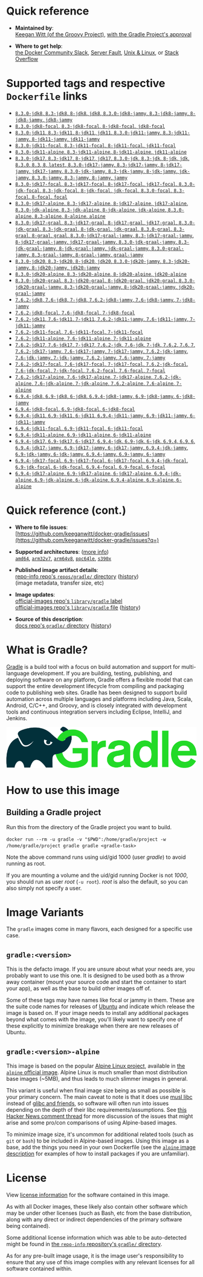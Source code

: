 <!--

********************************************************************************

WARNING:

    DO NOT EDIT "gradle/README.md"

    IT IS AUTO-GENERATED

    (from the other files in "gradle/" combined with a set of templates)

********************************************************************************

-->

# Quick reference

-	**Maintained by**:  
	[Keegan Witt (of the Groovy Project)](https://github.com/keeganwitt/docker-gradle), [with the Gradle Project's approval](https://discuss.gradle.org/t/official-docker-images/21159/8)

-	**Where to get help**:  
	[the Docker Community Slack](https://dockr.ly/comm-slack), [Server Fault](https://serverfault.com/help/on-topic), [Unix & Linux](https://unix.stackexchange.com/help/on-topic), or [Stack Overflow](https://stackoverflow.com/help/on-topic)

# Supported tags and respective `Dockerfile` links

-	[`8.3.0-jdk8`, `8.3-jdk8`, `8-jdk8`, `jdk8`, `8.3.0-jdk8-jammy`, `8.3-jdk8-jammy`, `8-jdk8-jammy`, `jdk8-jammy`](https://github.com/keeganwitt/docker-gradle/blob/f2462744bc16e4c55fd53fba45e9d4c46d8417de/jdk8/Dockerfile)
-	[`8.3.0-jdk8-focal`, `8.3-jdk8-focal`, `8-jdk8-focal`, `jdk8-focal`](https://github.com/keeganwitt/docker-gradle/blob/f2462744bc16e4c55fd53fba45e9d4c46d8417de/jdk8-focal/Dockerfile)
-	[`8.3.0-jdk11`, `8.3-jdk11`, `8-jdk11`, `jdk11`, `8.3.0-jdk11-jammy`, `8.3-jdk11-jammy`, `8-jdk11-jammy`, `jdk11-jammy`](https://github.com/keeganwitt/docker-gradle/blob/f2462744bc16e4c55fd53fba45e9d4c46d8417de/jdk11/Dockerfile)
-	[`8.3.0-jdk11-focal`, `8.3-jdk11-focal`, `8-jdk11-focal`, `jdk11-focal`](https://github.com/keeganwitt/docker-gradle/blob/f2462744bc16e4c55fd53fba45e9d4c46d8417de/jdk11-focal/Dockerfile)
-	[`8.3.0-jdk11-alpine`, `8.3-jdk11-alpine`, `8-jdk11-alpine`, `jdk11-alpine`](https://github.com/keeganwitt/docker-gradle/blob/f2462744bc16e4c55fd53fba45e9d4c46d8417de/jdk11-alpine/Dockerfile)
-	[`8.3.0-jdk17`, `8.3-jdk17`, `8-jdk17`, `jdk17`, `8.3.0-jdk`, `8.3-jdk`, `8-jdk`, `jdk`, `8.3.0`, `8.3`, `8`, `latest`, `8.3.0-jdk17-jammy`, `8.3-jdk17-jammy`, `8-jdk17-jammy`, `jdk17-jammy`, `8.3.0-jdk-jammy`, `8.3-jdk-jammy`, `8-jdk-jammy`, `jdk-jammy`, `8.3.0-jammy`, `8.3-jammy`, `8-jammy`, `jammy`](https://github.com/keeganwitt/docker-gradle/blob/f2462744bc16e4c55fd53fba45e9d4c46d8417de/jdk17/Dockerfile)
-	[`8.3.0-jdk17-focal`, `8.3-jdk17-focal`, `8-jdk17-focal`, `jdk17-focal`, `8.3.0-jdk-focal`, `8.3-jdk-focal`, `8-jdk-focal`, `jdk-focal`, `8.3.0-focal`, `8.3-focal`, `8-focal`, `focal`](https://github.com/keeganwitt/docker-gradle/blob/f2462744bc16e4c55fd53fba45e9d4c46d8417de/jdk17-focal/Dockerfile)
-	[`8.3.0-jdk17-alpine`, `8.3-jdk17-alpine`, `8-jdk17-alpine`, `jdk17-alpine`, `8.3.0-jdk-alpine`, `8.3-jdk-alpine`, `8-jdk-alpine`, `jdk-alpine`, `8.3.0-alpine`, `8.3-alpine`, `8-alpine`, `alpine`](https://github.com/keeganwitt/docker-gradle/blob/f2462744bc16e4c55fd53fba45e9d4c46d8417de/jdk17-alpine/Dockerfile)
-	[`8.3.0-jdk17-graal`, `8.3-jdk17-graal`, `8-jdk17-graal`, `jdk17-graal`, `8.3.0-jdk-graal`, `8.3-jdk-graal`, `8-jdk-graal`, `jdk-graal`, `8.3.0-graal`, `8.3-graal`, `8-graal`, `graal`, `8.3.0-jdk17-graal-jammy`, `8.3-jdk17-graal-jammy`, `8-jdk17-graal-jammy`, `jdk17-graal-jammy`, `8.3.0-jdk-graal-jammy`, `8.3-jdk-graal-jammy`, `8-jdk-graal-jammy`, `jdk-graal-jammy`, `8.3.0-graal-jammy`, `8.3-graal-jammy`, `8-graal-jammy`, `graal-jammy`](https://github.com/keeganwitt/docker-gradle/blob/f2462744bc16e4c55fd53fba45e9d4c46d8417de/jdk17-graal/Dockerfile)
-	[`8.3.0-jdk20`, `8.3-jdk20`, `8-jdk20`, `jdk20`, `8.3.0-jdk20-jammy`, `8.3-jdk20-jammy`, `8-jdk20-jammy`, `jdk20-jammy`](https://github.com/keeganwitt/docker-gradle/blob/f2462744bc16e4c55fd53fba45e9d4c46d8417de/jdk20/Dockerfile)
-	[`8.3.0-jdk20-alpine`, `8.3-jdk20-alpine`, `8-jdk20-alpine`, `jdk20-alpine`](https://github.com/keeganwitt/docker-gradle/blob/f2462744bc16e4c55fd53fba45e9d4c46d8417de/jdk20-alpine/Dockerfile)
-	[`8.3.0-jdk20-graal`, `8.3-jdk20-graal`, `8-jdk20-graal`, `jdk20-graal`, `8.3.0-jdk20-graal-jammy`, `8.3-jdk20-graal-jammy`, `8-jdk20-graal-jammy`, `jdk20-graal-jammy`](https://github.com/keeganwitt/docker-gradle/blob/f2462744bc16e4c55fd53fba45e9d4c46d8417de/jdk20-graal/Dockerfile)
-	[`7.6.2-jdk8`, `7.6-jdk8`, `7-jdk8`, `7.6.2-jdk8-jammy`, `7.6-jdk8-jammy`, `7-jdk8-jammy`](https://github.com/keeganwitt/docker-gradle/blob/2b40b42e9b856c796fcb15b33bea409118b5c745/jdk8/Dockerfile)
-	[`7.6.2-jdk8-focal`, `7.6-jdk8-focal`, `7-jdk8-focal`](https://github.com/keeganwitt/docker-gradle/blob/2b40b42e9b856c796fcb15b33bea409118b5c745/jdk8-focal/Dockerfile)
-	[`7.6.2-jdk11`, `7.6-jdk11`, `7-jdk11`, `7.6.2-jdk11-jammy`, `7.6-jdk11-jammy`, `7-jdk11-jammy`](https://github.com/keeganwitt/docker-gradle/blob/2b40b42e9b856c796fcb15b33bea409118b5c745/jdk11/Dockerfile)
-	[`7.6.2-jdk11-focal`, `7.6-jdk11-focal`, `7-jdk11-focal`](https://github.com/keeganwitt/docker-gradle/blob/2b40b42e9b856c796fcb15b33bea409118b5c745/jdk11-focal/Dockerfile)
-	[`7.6.2-jdk11-alpine`, `7.6-jdk11-alpine`, `7-jdk11-alpine`](https://github.com/keeganwitt/docker-gradle/blob/2b40b42e9b856c796fcb15b33bea409118b5c745/jdk11-alpine/Dockerfile)
-	[`7.6.2-jdk17`, `7.6-jdk17`, `7-jdk17`, `7.6.2-jdk`, `7.6-jdk`, `7-jdk`, `7.6.2`, `7.6`, `7`, `7.6.2-jdk17-jammy`, `7.6-jdk17-jammy`, `7-jdk17-jammy`, `7.6.2-jdk-jammy`, `7.6-jdk-jammy`, `7-jdk-jammy`, `7.6.2-jammy`, `7.6-jammy`, `7-jammy`](https://github.com/keeganwitt/docker-gradle/blob/2b40b42e9b856c796fcb15b33bea409118b5c745/jdk17/Dockerfile)
-	[`7.6.2-jdk17-focal`, `7.6-jdk17-focal`, `7-jdk17-focal`, `7.6.2-jdk-focal`, `7.6-jdk-focal`, `7-jdk-focal`, `7.6.2-focal`, `7.6-focal`, `7-focal`](https://github.com/keeganwitt/docker-gradle/blob/2b40b42e9b856c796fcb15b33bea409118b5c745/jdk17-focal/Dockerfile)
-	[`7.6.2-jdk17-alpine`, `7.6-jdk17-alpine`, `7-jdk17-alpine`, `7.6.2-jdk-alpine`, `7.6-jdk-alpine`, `7-jdk-alpine`, `7.6.2-alpine`, `7.6-alpine`, `7-alpine`](https://github.com/keeganwitt/docker-gradle/blob/2b40b42e9b856c796fcb15b33bea409118b5c745/jdk17-alpine/Dockerfile)
-	[`6.9.4-jdk8`, `6.9-jdk8`, `6-jdk8`, `6.9.4-jdk8-jammy`, `6.9-jdk8-jammy`, `6-jdk8-jammy`](https://github.com/keeganwitt/docker-gradle/blob/06672bd7ca729b51ef850b51306882c61a8ca606/jdk8/Dockerfile)
-	[`6.9.4-jdk8-focal`, `6.9-jdk8-focal`, `6-jdk8-focal`](https://github.com/keeganwitt/docker-gradle/blob/06672bd7ca729b51ef850b51306882c61a8ca606/jdk8-focal/Dockerfile)
-	[`6.9.4-jdk11`, `6.9-jdk11`, `6-jdk11`, `6.9.4-jdk11-jammy`, `6.9-jdk11-jammy`, `6-jdk11-jammy`](https://github.com/keeganwitt/docker-gradle/blob/06672bd7ca729b51ef850b51306882c61a8ca606/jdk11/Dockerfile)
-	[`6.9.4-jdk11-focal`, `6.9-jdk11-focal`, `6-jdk11-focal`](https://github.com/keeganwitt/docker-gradle/blob/06672bd7ca729b51ef850b51306882c61a8ca606/jdk11-focal/Dockerfile)
-	[`6.9.4-jdk11-alpine`, `6.9-jdk11-alpine`, `6-jdk11-alpine`](https://github.com/keeganwitt/docker-gradle/blob/06672bd7ca729b51ef850b51306882c61a8ca606/jdk11-alpine/Dockerfile)
-	[`6.9.4-jdk17`, `6.9-jdk17`, `6-jdk17`, `6.9.4-jdk`, `6.9-jdk`, `6-jdk`, `6.9.4`, `6.9`, `6`, `6.9.4-jdk17-jammy`, `6.9-jdk17-jammy`, `6-jdk17-jammy`, `6.9.4-jdk-jammy`, `6.9-jdk-jammy`, `6-jdk-jammy`, `6.9.4-jammy`, `6.9-jammy`, `6-jammy`](https://github.com/keeganwitt/docker-gradle/blob/06672bd7ca729b51ef850b51306882c61a8ca606/jdk17/Dockerfile)
-	[`6.9.4-jdk17-focal`, `6.9-jdk17-focal`, `6-jdk17-focal`, `6.9.4-jdk-focal`, `6.9-jdk-focal`, `6-jdk-focal`, `6.9.4-focal`, `6.9-focal`, `6-focal`](https://github.com/keeganwitt/docker-gradle/blob/06672bd7ca729b51ef850b51306882c61a8ca606/jdk17-focal/Dockerfile)
-	[`6.9.4-jdk17-alpine`, `6.9-jdk17-alpine`, `6-jdk17-alpine`, `6.9.4-jdk-alpine`, `6.9-jdk-alpine`, `6-jdk-alpine`, `6.9.4-alpine`, `6.9-alpine`, `6-alpine`](https://github.com/keeganwitt/docker-gradle/blob/06672bd7ca729b51ef850b51306882c61a8ca606/jdk17-alpine/Dockerfile)

# Quick reference (cont.)

-	**Where to file issues**:  
	[https://github.com/keeganwitt/docker-gradle/issues](https://github.com/keeganwitt/docker-gradle/issues?q=)

-	**Supported architectures**: ([more info](https://github.com/docker-library/official-images#architectures-other-than-amd64))  
	[`amd64`](https://hub.docker.com/r/amd64/gradle/), [`arm32v7`](https://hub.docker.com/r/arm32v7/gradle/), [`arm64v8`](https://hub.docker.com/r/arm64v8/gradle/), [`ppc64le`](https://hub.docker.com/r/ppc64le/gradle/), [`s390x`](https://hub.docker.com/r/s390x/gradle/)

-	**Published image artifact details**:  
	[repo-info repo's `repos/gradle/` directory](https://github.com/docker-library/repo-info/blob/master/repos/gradle) ([history](https://github.com/docker-library/repo-info/commits/master/repos/gradle))  
	(image metadata, transfer size, etc)

-	**Image updates**:  
	[official-images repo's `library/gradle` label](https://github.com/docker-library/official-images/issues?q=label%3Alibrary%2Fgradle)  
	[official-images repo's `library/gradle` file](https://github.com/docker-library/official-images/blob/master/library/gradle) ([history](https://github.com/docker-library/official-images/commits/master/library/gradle))

-	**Source of this description**:  
	[docs repo's `gradle/` directory](https://github.com/docker-library/docs/tree/master/gradle) ([history](https://github.com/docker-library/docs/commits/master/gradle))

# What is Gradle?

[Gradle](https://gradle.org/) is a build tool with a focus on build automation and support for multi-language development. If you are building, testing, publishing, and deploying software on any platform, Gradle offers a flexible model that can support the entire development lifecycle from compiling and packaging code to publishing web sites. Gradle has been designed to support build automation across multiple languages and platforms including Java, Scala, Android, C/C++, and Groovy, and is closely integrated with development tools and continuous integration servers including Eclipse, IntelliJ, and Jenkins.

![logo](https://raw.githubusercontent.com/docker-library/docs/c3d3ca6beed000f9ba6eabc98f3399158f520256/gradle/logo.png)

# How to use this image

## Building a Gradle project

Run this from the directory of the Gradle project you want to build.

`docker run --rm -u gradle -v "$PWD":/home/gradle/project -w /home/gradle/project gradle gradle <gradle-task>`

Note the above command runs using uid/gid 1000 (user *gradle*) to avoid running as root.

If you are mounting a volume and the uid/gid running Docker is not *1000*, you should run as user *root* (`-u root`). *root* is also the default, so you can also simply not specify a user.

# Image Variants

The `gradle` images come in many flavors, each designed for a specific use case.

## `gradle:<version>`

This is the defacto image. If you are unsure about what your needs are, you probably want to use this one. It is designed to be used both as a throw away container (mount your source code and start the container to start your app), as well as the base to build other images off of.

Some of these tags may have names like focal or jammy in them. These are the suite code names for releases of [Ubuntu](https://wiki.ubuntu.com/Releases) and indicate which release the image is based on. If your image needs to install any additional packages beyond what comes with the image, you'll likely want to specify one of these explicitly to minimize breakage when there are new releases of Ubuntu.

## `gradle:<version>-alpine`

This image is based on the popular [Alpine Linux project](https://alpinelinux.org), available in [the `alpine` official image](https://hub.docker.com/_/alpine). Alpine Linux is much smaller than most distribution base images (~5MB), and thus leads to much slimmer images in general.

This variant is useful when final image size being as small as possible is your primary concern. The main caveat to note is that it does use [musl libc](https://musl.libc.org) instead of [glibc and friends](https://www.etalabs.net/compare_libcs.html), so software will often run into issues depending on the depth of their libc requirements/assumptions. See [this Hacker News comment thread](https://news.ycombinator.com/item?id=10782897) for more discussion of the issues that might arise and some pro/con comparisons of using Alpine-based images.

To minimize image size, it's uncommon for additional related tools (such as `git` or `bash`) to be included in Alpine-based images. Using this image as a base, add the things you need in your own Dockerfile (see the [`alpine` image description](https://hub.docker.com/_/alpine/) for examples of how to install packages if you are unfamiliar).

# License

View [license information](https://gradle.org/license/) for the software contained in this image.

As with all Docker images, these likely also contain other software which may be under other licenses (such as Bash, etc from the base distribution, along with any direct or indirect dependencies of the primary software being contained).

Some additional license information which was able to be auto-detected might be found in [the `repo-info` repository's `gradle/` directory](https://github.com/docker-library/repo-info/tree/master/repos/gradle).

As for any pre-built image usage, it is the image user's responsibility to ensure that any use of this image complies with any relevant licenses for all software contained within.
